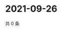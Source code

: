 # 2021-09-26

共 0 条

<!-- BEGIN WEIBO -->
<!-- 最后更新时间 Sun Sep 26 2021 08:31:36 GMT+0800 (China Standard Time) -->

<!-- END WEIBO -->
